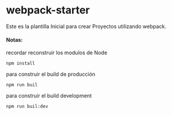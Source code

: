 # webpack-starter

Este es la plantilla Inicial para crear Proyectos utilizando webpack.

#### Notas:

recordar reconstruir los modulos de Node

```
npm install
```

para construir el build de producción

```
npm run buil
```

para construir el build development

```
npm run buil:dev
```
